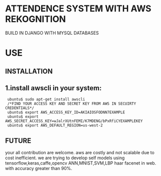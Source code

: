 # ATTENDENCE SYSTEM WITH AWS REKOGNITION 
BUILD IN DJANGO WITH MYSQL DATABASES 


# USE



## INSTALLATION

## 1.install awscli in your system: 
     
     ubuntu$ sudo apt-get install awscli
     /*FIND YOUR ACCESS KEY AND SECRET KEY FROM AWS IN SECUIRTY CREDENTIALS*/
     ubuntu$ export AWS_ACCESS_KEY_ID=AKIAIOSFODNN7EXAMPLE 
     ubuntu$ export AWS_SECRET_ACCESS_KEY=wJalrXUtnFEMI/K7MDENG/bPxRfiCYEXAMPLEKEY 
     ubuntu$ export AWS_DEFAULT_REGION=us-west-2

## FUTURE
 your all contribution are welcome. aws are costly and not scalable due to cost inefficient. we are trying to develop self models using tensorflow,keras,caffe,opencv ANN,MNIST,SVM,LBP haar facenet in web. with accuracy greater than 90%.
